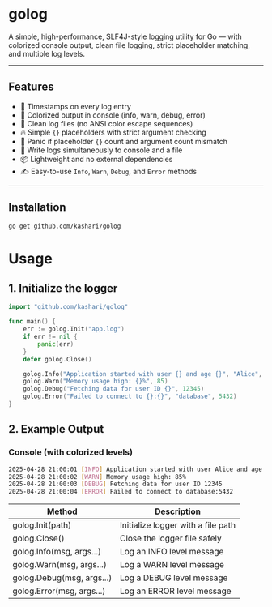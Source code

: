 # golog

A simple, high-performance, SLF4J-style logging utility for Go — with colorized console output, clean file logging, strict placeholder matching, and multiple log levels.

---

## Features

- 📅 Timestamps on every log entry
- 🎨 Colorized output in console (info, warn, debug, error)
- 📝 Clean log files (no ANSI color escape sequences)
- 🔥 Simple `{}` placeholders with strict argument checking
- 🚨 Panic if placeholder `{}` count and argument count mismatch
- 📂 Write logs simultaneously to console and a file
- 📦 Lightweight and no external dependencies
- ✍️ Easy-to-use `Info`, `Warn`, `Debug`, and `Error` methods

---

## Installation

```bash
go get github.com/kashari/golog
```

# Usage
## 1. Initialize the logger

```go
import "github.com/kashari/golog"

func main() {
    err := golog.Init("app.log")
    if err != nil {
        panic(err)
    }
    defer golog.Close()

    golog.Info("Application started with user {} and age {}", "Alice", 30)
    golog.Warn("Memory usage high: {}%", 85)
    golog.Debug("Fetching data for user ID {}", 12345)
    golog.Error("Failed to connect to {}:{}", "database", 5432)
}
```

## 2. Example Output
### Console (with colorized levels)
```bash
2025-04-28 21:00:01 [INFO] Application started with user Alice and age 30
2025-04-28 21:00:02 [WARN] Memory usage high: 85%
2025-04-28 21:00:03 [DEBUG] Fetching data for user ID 12345
2025-04-28 21:00:04 [ERROR] Failed to connect to database:5432
```

Method | Description
---- | ----
golog.Init(path) | Initialize logger with a file path
golog.Close() | Close the logger file safely
golog.Info(msg, args...) | Log an INFO level message
golog.Warn(msg, args...) | Log a WARN level message
golog.Debug(msg, args...) | Log a DEBUG level message
golog.Error(msg, args...) | Log an ERROR level message